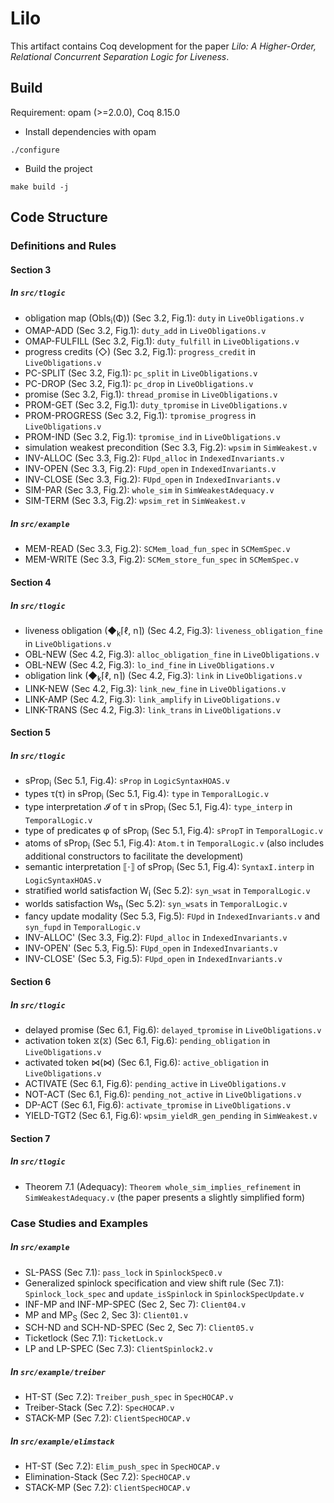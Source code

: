 # Lilo
This artifact contains Coq development for the paper *Lilo: A Higher-Order, Relational Concurrent Separation Logic for Liveness*.
<!-- - `Lilo-source.zip` contains source code. -->
<!-- - `Lilo.zip` contains a docker image (`Lilo.tar`) where you can find the pre-compiled Coq development. -->
<!-- Use following commands to run the image: -->
<!-- ``` -->
<!-- sudo docker load < Lilo.tar -->
<!-- docker run -it Lilo /bin/bash -->
<!-- cd Lilo # in the container -->
<!-- ``` -->

## Build
Requirement: opam (>=2.0.0), Coq 8.15.0
- Install dependencies with opam
```
./configure
```
- Build the project
```
make build -j
```

## Code Structure
### Definitions and Rules
#### Section 3
##### In `src/tlogic`
- obligation map (Obls<sub>i</sub>(Φ)) (Sec 3.2, Fig.1): `duty` in `LiveObligations.v`
- OMAP-ADD (Sec 3.2, Fig.1): `duty_add` in `LiveObligations.v`
- OMAP-FULFILL (Sec 3.2, Fig.1): `duty_fulfill` in `LiveObligations.v`
- progress credits (◇) (Sec 3.2, Fig.1): `progress_credit` in `LiveObligations.v`
- PC-SPLIT (Sec 3.2, Fig.1): `pc_split` in `LiveObligations.v`
- PC-DROP (Sec 3.2, Fig.1): `pc_drop` in `LiveObligations.v`
- promise (Sec 3.2, Fig.1): `thread_promise` in `LiveObligations.v`
- PROM-GET (Sec 3.2, Fig.1): `duty_tpromise` in `LiveObligations.v`
- PROM-PROGRESS (Sec 3.2, Fig.1): `tpromise_progress` in `LiveObligations.v`
- PROM-IND (Sec 3.2, Fig.1): `tpromise_ind` in `LiveObligations.v`
- simulation weakest precondition (Sec 3.3, Fig.2): `wpsim` in `SimWeakest.v`
- INV-ALLOC (Sec 3.3, Fig.2): `FUpd_alloc` in `IndexedInvariants.v`
- INV-OPEN (Sec 3.3, Fig.2): `FUpd_open` in `IndexedInvariants.v`
- INV-CLOSE (Sec 3.3, Fig.2): `FUpd_open` in `IndexedInvariants.v`
- SIM-PAR (Sec 3.3, Fig.2): `whole_sim` in `SimWeakestAdequacy.v`
- SIM-TERM (Sec 3.3, Fig.2): `wpsim_ret` in `SimWeakest.v`
##### In `src/example`
- MEM-READ (Sec 3.3, Fig.2): `SCMem_load_fun_spec` in `SCMemSpec.v`
- MEM-WRITE (Sec 3.3, Fig.2): `SCMem_store_fun_spec` in `SCMemSpec.v`

#### Section 4
##### In `src/tlogic`
- liveness obligation (◆<sub>k</sub>⌈ℓ, n⌉) (Sec 4.2, Fig.3): `liveness_obligation_fine` in `LiveObligations.v`
- OBL-NEW (Sec 4.2, Fig.3): `alloc_obligation_fine` in `LiveObligations.v`
- OBL-NEW (Sec 4.2, Fig.3): `lo_ind_fine` in `LiveObligations.v`
- obligation link (◆<sub>k</sub>⌈ℓ, n⌉) (Sec 4.2, Fig.3): `link` in `LiveObligations.v`
- LINK-NEW (Sec 4.2, Fig.3): `link_new_fine` in `LiveObligations.v`
- LINK-AMP (Sec 4.2, Fig.3): `link_amplify` in `LiveObligations.v`
- LINK-TRANS (Sec 4.2, Fig.3): `link_trans` in `LiveObligations.v`

#### Section 5
##### In `src/tlogic`
- sProp<sub>i</sub> (Sec 5.1, Fig.4): `sProp` in `LogicSyntaxHOAS.v`
- types &#964;(τ) in sProp<sub>i</sub> (Sec 5.1, Fig.4): `type` in `TemporalLogic.v`
- type interpretation 𝓘 of τ in sProp<sub>i</sub> (Sec 5.1, Fig.4): `type_interp` in `TemporalLogic.v`
- type of predicates φ of sProp<sub>i</sub> (Sec 5.1, Fig.4): `sPropT` in `TemporalLogic.v`
- atoms of sProp<sub>i</sub> (Sec 5.1, Fig.4): `Atom.t` in `TemporalLogic.v` (also includes additional constructors to facilitate the development)
- semantic interpretation ⟦⋅⟧ of sProp<sub>i</sub> (Sec 5.1, Fig.4): `SyntaxI.interp` in `LogicSyntaxHOAS.v`
- stratified world satisfaction W<sub>i</sub> (Sec 5.2): `syn_wsat` in `TemporalLogic.v`
- worlds satisfaction Ws<sub>n</sub> (Sec 5.2): `syn_wsats` in `TemporalLogic.v`
- fancy update modality (Sec 5.3, Fig.5): `FUpd` in `IndexedInvariants.v` and `syn_fupd` in `TemporalLogic.v`
- INV-ALLOC' (Sec 3.3, Fig.2): `FUpd_alloc` in `IndexedInvariants.v`
- INV-OPEN' (Sec 5.3, Fig.5): `FUpd_open` in `IndexedInvariants.v`
- INV-CLOSE' (Sec 5.3, Fig.5): `FUpd_open` in `IndexedInvariants.v`

#### Section 6
##### In `src/tlogic`
- delayed promise (Sec 6.1, Fig.6): `delayed_tpromise` in `LiveObligations.v`
- activation token &#10710;(⧖) (Sec 6.1, Fig.6): `pending_obligation` in `LiveObligations.v`
- activated token &#8904;(⋈) (Sec 6.1, Fig.6): `active_obligation` in `LiveObligations.v`
- ACTIVATE (Sec 6.1, Fig.6): `pending_active` in `LiveObligations.v`
- NOT-ACT (Sec 6.1, Fig.6): `pending_not_active` in `LiveObligations.v`
- DP-ACT (Sec 6.1, Fig.6): `activate_tpromise` in `LiveObligations.v`
- YIELD-TGT2 (Sec 6.1, Fig.6): `wpsim_yieldR_gen_pending` in `SimWeakest.v`

#### Section 7
##### In `src/tlogic`
- Theorem 7.1 (Adequacy): `Theorem whole_sim_implies_refinement` in `SimWeakestAdequacy.v` (the paper presents a slightly simplified form)

### Case Studies and Examples
##### In `src/example`
- SL-PASS (Sec 7.1): `pass_lock` in `SpinlockSpec0.v`
- Generalized spinlock specification and view shift rule (Sec 7.1): `Spinlock_lock_spec` and `update_isSpinlock` in `SpinlockSpecUpdate.v`
- INF-MP and INF-MP-SPEC (Sec 2, Sec 7): `Client04.v`
- MP and MP<sub>S</sub> (Sec 2, Sec 3): `Client01.v`
- SCH-ND and SCH-ND-SPEC (Sec 2, Sec 7): `Client05.v`
- Ticketlock (Sec 7.1): `TicketLock.v`
- LP and LP-SPEC (Sec 7.3): `ClientSpinlock2.v`
##### In `src/example/treiber`
- HT-ST (Sec 7.2): `Treiber_push_spec` in `SpecHOCAP.v`
- Treiber-Stack (Sec 7.2): `SpecHOCAP.v`
- STACK-MP (Sec 7.2): `ClientSpecHOCAP.v`
##### In `src/example/elimstack`
- HT-ST (Sec 7.2): `Elim_push_spec` in `SpecHOCAP.v`
- Elimination-Stack (Sec 7.2): `SpecHOCAP.v`
- STACK-MP (Sec 7.2): `ClientSpecHOCAP.v`
